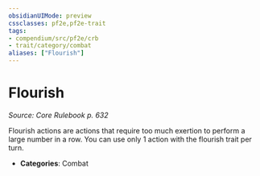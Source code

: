 ```yaml
---
obsidianUIMode: preview
cssclasses: pf2e,pf2e-trait
tags:
- compendium/src/pf2e/crb
- trait/category/combat
aliases: ["Flourish"]
---
```

# Flourish  
*Source: Core Rulebook p. 632*  

Flourish actions are actions that require too much exertion to perform a large number in a row. You can use only 1 action with the flourish trait per turn.

- **Categories**: Combat